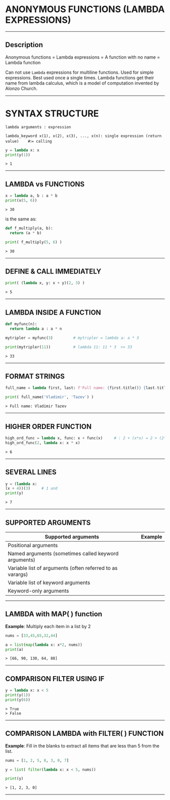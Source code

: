 # ANONYMOUS FUNCTIONS (LAMBDA EXPRESSIONS)


---


## Description

Anonymous functions = Lambda expressions = A function with no name = Lambda function

Can not use `Lambda` expressions for multiline functions. Used for simple expressions.
Best used once a single times.
Lambda functions get their name from lambda calculus, which is a model of computation invented by Alonzo Church.


---


# SYNTAX STRUCTURE

`lambda arguments : expression`

` lambda_keyword x(1), x(2), x(3), ..., x(n): single expression (return value)    # `:` = calling `

```python
y = lambda x: x
print(y(1))
```
```
> 1
```


---


## LAMBDA vs FUNCTIONS

```python
x = lambda a, b : a * b
print(x(5, 6))
```
```
> 30
```

is the same as:

```python
def f_multiply(a, b):
  return (a * b)

print( f_multiply(5, 6) )
```
```
> 30
```


---


## DEFINE & CALL IMMEDIATELY

```python
print( (lambda x, y: x + y)(2, 3) )
```
```
> 5
```


---


## LAMBDA INSIDE A FUNCTION

```python
def myfunc(n):
  return lambda a : a * n

mytripler = myfunc(3)         # mytripler = lambda a: a * 3

print(mytripler(11))          # lambda 11: 11 * 3  >> 33
```
```
> 33
```


---


## FORMAT STRINGS

```python
full_name = lambda first, last: f'Full name: {first.title()} {last.title()}'

print( full_name('Vladimir', 'Tazev') )
```
```
> Full name: Vladimir Tazev
```


---


## HIGHER ORDER FUNCTION

```python
high_ord_func = lambda x, func: x + func(x)     # : 2 + (x*x) = 2 + (2*2) = 6
high_ord_func(2, lambda x: x * x)
```
```
> 6
```


---


## SEVERAL LINES

```python
y = (lambda x:
(x + 4))(3)     # 1 and
print(y)
```
```
> 7
```


---


## SUPPORTED ARGUMENTS

Supported arguments                                       | Example  |
----------------------------------------------------------|----------|
Positional arguments                                      |          |
Named arguments (sometimes called keyword arguments)      |          |
Variable list of arguments (often referred to as varargs) |          |
Variable list of keyword arguments                        |          |
Keyword-only arguments                                    |          |


---


## LAMBDA with MAP( ) function

**Example**: Multiply each item in a list by 2

```python
nums = [33,45,65,32,44]

a = list(map(lambda x: x*2, nums))
print(a)
```
```
> [66, 90, 130, 64, 88]
```


---


## COMPARISON FILTER USING IF

```python
y = lambda x: x < 5
print(y(1))
print(y(6))
```
```
> True
> False
```


---


## COMPARISON LAMBDA with FILTER( ) FUNCTION

**Example**: Fill in the blanks to extract all items that are less than 5 from the list.

```python
nums = [1, 2, 5, 8, 3, 0, 7]

y = list( filter(lambda x: x < 5, nums))

print(y)
```
```
> [1, 2, 3, 0]
```


---
